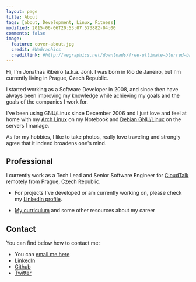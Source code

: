 ```yaml
---
layout: page
title: About
tags: [about, Development, Linux, Fitness]
modified: 2015-06-06T20:53:07.573882-04:00
comments: false
image:
  feature: cover-about.jpg
  credit: #WeGraphics
  creditlink: #http://wegraphics.net/downloads/free-ultimate-blurred-background-pack/
---
```

 
Hi, I'm Jonathas Ribeiro (a.k.a. Jon). I was born in Rio de Janeiro, but I'm currently living in Prague, Czech Republic.

I started working as a Software Developer in 2008, and since then have always been improving my knowledge while achieving my goals and the goals of the companies I work for.

I've been using GNU/Linux since December 2006 and I just love and feel at home with my [Arch Linux](http://archlinux.org) on my Notebook and [Debian GNU/Linux](http://debian.org) on the servers I manage.

As for my hobbies, I like to take photos, really love traveling and strongly agree that it indeed broadens one's mind.

## Professional

I currently work as a Tech Lead and Senior Software Engineer for [CloudTalk](https://www.cloudtalk.io/) remotely from Prague, Czech Republic.

* For projects I've developed or am currently working on, please check my [LinkedIn profile](https://www.linkedin.com/in/jonathasribeiro/).

* [My curriculum](https://jonathas.com/curriculum-vitae) and some other resources about my career

## Contact

You can find below how to contact me:

* You can [email me here](mailto:contact@jonathas.com)
* [LinkedIn](https://linkedin.com/in/jonathasribeiro)
* [Github](https://github.com/jonathas)
* [Twitter](https://twitter.com/jonathasrr)

